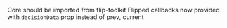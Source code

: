 Core should be imported from flip-toolkit
Flipped callbacks now provided with `decisionData` prop instead of prev, current
